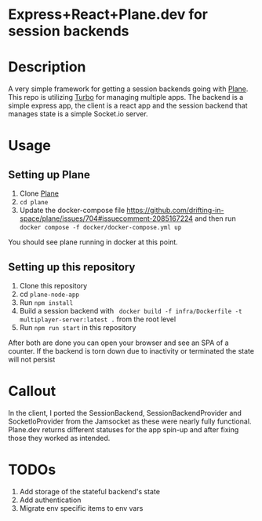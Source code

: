 # Express+React+Plane.dev for session backends

# Description
A very simple framework for getting a session backends going with [Plane](https://plane.dev/). This repo is utilizing [Turbo](https://turbo.build/) for managing multiple apps.
The backend is a simple express app, the client is a react app and the session backend that manages state is a simple Socket.io server.

# Usage
## Setting up Plane
1. Clone [Plane](https://github.com/drifting-in-space/plane)
2. `cd plane`
3. Update the docker-compose file https://github.com/drifting-in-space/plane/issues/704#issuecomment-2085167224 and then run `docker compose -f docker/docker-compose.yml up`

You should see plane running in docker at this point.

## Setting up this repository
1. Clone this repository
2. cd `plane-node-app`
3. Run `npm install`
4. Build a session backend with ` docker build -f infra/Dockerfile -t multiplayer-server:latest .` from the root level
5. Run `npm run start` in this repository

After both are done you can open your browser and see an SPA of a counter. If the backend is torn down due to inactivity or terminated the state will not persist

# Callout
In the client, I ported the SessionBackend, SessionBackendProvider and SocketIoProvider from the Jamsocket as these were nearly fully functional. Plane.dev returns different statuses for the app spin-up and after fixing those they worked as intended.

# TODOs
1. Add storage of the stateful backend's state
2. Add authentication
3. Migrate env specific items to env vars
